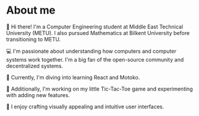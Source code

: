 # About me

👋 Hi there! I'm a Computer Engineering student at Middle East Technical University (METU). I also pursued Mathematics at Bilkent University before transitioning to METU. 

💻 I'm passionate about understanding how computers and computer systems work together. I'm a big fan of the open-source community and decentralized systems.

🌱 Currently, I'm diving into learning React and Motoko. 

🔭 Additionally, I'm working on my little Tic-Tac-Toe game and experimenting with adding new features.

🎨 I enjoy crafting visually appealing and intuitive user interfaces.



<!--
**mehdi-ceng/mehdi-ceng** is a ✨ _special_ ✨ repository because its `README.md` (this file) appears on your GitHub profile.

Here are some ideas to get you started:

- 🔭 I’m currently working on ...
- 🌱 I’m currently learning ...
- 👯 I’m looking to collaborate on ...
- 🤔 I’m looking for help with ...
- 💬 Ask me about ...
- 📫 How to reach me: ...
- 😄 Pronouns: ...
- ⚡ Fun fact: ...
-->
